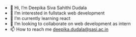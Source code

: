 - 👋 Hi, I’m Deepika Siva Sahithi Dudala
- 👀 I’m interested in fullstack web development
- 🌱 I’m currently learning react
- 💞️ I’m looking to collaborate on web development as intern
- 📫 How to reach me deepika.dudala@sasi.ac.in

<!---
DeepikaDudala/DeepikaDudala is a ✨ special ✨ repository because its `README.md` (this file) appears on your GitHub profile.
You can click the Preview link to take a look at your changes.
--->
